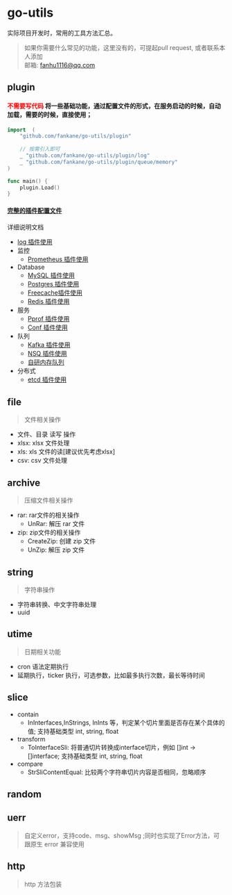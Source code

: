 # go-utils
实际项目开发时，常用的工具方法汇总。

> 如果你需要什么常见的功能，这里没有的，可提起pull request, 或者联系本人添加 <br>
> 邮箱: fanhu1116@qq.com 

## plugin
#### <font style="color: red">不需要写代码</font> 将一些基础功能，通过配置文件的形式，在服务启动的时候，自动加载，需要的时候，直接使用； <br>

```go
import	(
    "github.com/fankane/go-utils/plugin"
	
    // 按需引入即可
    _ "github.com/fankane/go-utils/plugin/log"
    _ "github.com/fankane/go-utils/plugin/queue/memory"
)

func main() {
    plugin.Load()
}

```

#### [完整的插件配置文件](./plugin/README.md) 

详细说明文档
- [log 插件使用](./plugin/log/README.md)
- 监控
  - [Prometheus 插件使用](./plugin/monitor/prometheus/README.md)
- Database
  - [MySQL 插件使用](./plugin/database/mysql/README.md)
  - [Postgres 插件使用](./plugin/database/postgres/README.md)
  - [Freecache插件使用](./plugin/database/freecache/README.md)
  - [Redis 插件使用](./plugin/database/redis/README.md)
- 服务
  - [Pprof 插件使用](./plugin/serve/pprof/README.md)
  - [Conf 插件使用](./plugin/serve/conf/README.md)
- 队列
  - [Kafka 插件使用](./plugin/queue/kafka/README.md)
  - [NSQ 插件使用](plugin/queue/nsq/README.md)
  - [自研内存队列](plugin/queue/memory/README.md)
- 分布式
  - [etcd 插件使用](plugin/distributed/etcd/README.md)

## file
> 文件相关操作
- 文件、目录 读写 操作
- xlsx: xlsx 文件处理
- xls: xls 文件的读[建议优先考虑xlsx]
- csv: csv 文件处理

## archive
> 压缩文件相关操作
- rar: rar文件的相关操作
  - UnRar: 解压 rar 文件
- zip: zip文件的相关操作
  - CreateZip: 创建 zip 文件
  - UnZip: 解压 zip 文件

## string
> 字符串操作
  - 字符串转换、中文字符串处理
  - uuid
## utime
> 日期相关功能
  - cron 语法定期执行
  - 延期执行，ticker 执行，可选参数，比如最多执行次数，最长等待时间

## slice
- contain
  - InInterfaces,InStrings, InInts 等，判定某个切片里面是否存在某个具体的值; 支持基础类型 int, string, float
- transform
  - ToInterfaceSli: 将普通切片转换成interface切片，例如 []int -> []interface; 支持基础类型 int, string, float
- compare
  - StrSliContentEqual: 比较两个字符串切片内容是否相同，忽略顺序

## random

## uerr
> 自定义error，支持code、msg、showMsg ;同时也实现了Error方法，可跟原生 error 兼容使用

## http
> http 方法包装